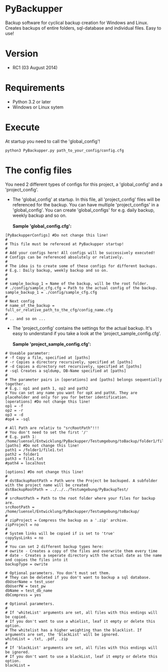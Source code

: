 PyBackupper
===========

Backup software for cyclical backup creation for Windows and Linux. Creates backups of entire folders, sql-database and individual files. Easy to use!

# Version
* RC1 (03 August 2014)

# Requirements
* Python 3.2 or later
* Windows or Linux sytem

# Execute

At startup you need to call the 'global_config'!
```
python3 PyBackupper.py path_to_your_config/config.cfg
```

# The config files
You need 2 different types of configs for this project, a 'global_config' and a 'project_config'. 

* The 'global_config' at startup. In this file, all 'project_config' files will be referenced for the backup. You can have multiple 'project_configs' in a 'global_config'. You can create 'global_configs' for e.g. daily backup, weekly backup and so on. <br><br> 
**Sample 'global_config.cfg':**
```
[PyBackupperConfigs] #Do not change this line!
#
# This file must be refereced at PyBackupper startup!
#
# Add your configs here! All configs will be successively executed!
# Configs can be referenced absolutely or relatively. 
#
# The idea is to create some of these configs for different backups. 
# E.g.: Daily backup, weekly backup and so on.
#
#
# sample_backup_1 = Name of the backup, will be the root folder.
# ./config/sample_cfg.cfg = Path to the actual config of the backup.
sample_backup_1 = ./config/sample_cfg.cfg
#
# Next config
# name_of_the_backup = full_or_relative_path_to_the_cfg/config_name.cfg
#
# .. and so on ...
```
* The 'project_config' contains the settings for the actual backup. It's easy to understand if you take a look at the 'project_sample_config.cfg'. <br><br>
**Sample 'project_sample_config.cfg':**
```
# Useable parameter:
# -f Copy a file, specified at [paths]
# -r Copies a directory recursively, specified at [paths] 
# -d Copies a directory not recursively, specified at [paths]
# -sql Creates a sqldump, DB-Name specified at [paths]
# 
# The parameter pairs in [operations] and [paths] belongs sequentially together.
# E.g.: op1 and path 1, op2 and path2
# You can set any name you want for opX and pathX. They are placeholder and only for you for better identification.
[operations] #Do not change this line! 
op1 = -f
op2 = -r
op3 = -d
#op4 = -sql

# All Path are relativ to "srcRootPath"!!!
# You don't need to set the first '/'
# E.g. path 1: /home/luensel/Entwicklung/PyBackupper/Testumgebung/toBackup/folder1/file1.txt
[paths] #Do not change this line!
path1 = /folder1/file1.txt
path2 = folder1
path3 = file1.txt
#path4 = localhost

[options] #Do not change this line!
# 
# dstBackupRootPath = Path were the Project be backuped. A subfolder with the project name will be created
dstBackupRootPath = ../../../Testumgebung/PyBackupTest/
#
# srcRootPath = Path to the root folder where your files for backup are.
srcRootPath = /home/luensel/Entwicklung/PyBackupper/Testumgebung/toBackup/
#
# zipProject = Compress the backup as a '.zip' archive.
zipProject = no
#
# System links will be copied if is set to 'true'
copySysLinks = no
#
# You can set 2 different backup types here:
# owrite - Creates a copy of the files and overwrite them every time
# date - Creates a seperate directory with the actual date as the name and copies the files into it
backupType = owrite

# Optional parameters. You don't must set them. 
# They can be deleted if you don't want to backup a sql database.
dbUserName = test_user
dbUserPW = test_pw
dbName = test_db_name
dbCompress = yes

# Optional parameters.
#
# If 'whiteList' arguments are set, all files with this endings will be copied. 
# If you don't want to use a whielist, leaf it empty or delete this option.
# The whitelist has a higher weighting than the blacklist. If arguments are set, the 'blackList' will be ignored.
whiteList = .txt, .pdf, .zip 
#
# If 'blackList' arguments are set, all files with this endings will be ignored.  
# If you don't want to use a blackList, leaf it empty or delete this option.
blackList = 

```
